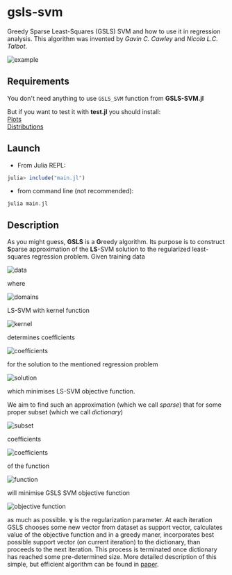 # gsls-svm
Greedy Sparse Least-Squares (GSLS) SVM and how to use it in regression analysis. This algorithm was invented by *Gavin C. Cawley* and *Nicola L.C. Talbot*.

![example](https://user-images.githubusercontent.com/47058532/115428144-c4cbdf00-a20a-11eb-93d4-5cbf84adf1c4.png)

## Requirements
You don't need anything to use `GSLS_SVM` function from **GSLS-SVM.jl** 

But if you want to test it with **test.jl** you should install:\
[Plots](http://docs.juliaplots.org/latest/)\
[Distributions](https://juliastats.org/Distributions.jl/stable/)

## Launch
- From Julia REPL:
```julia
julia> include("main.jl")
```
- from command line (not recommended):
```
julia main.jl
```

## Description
As you might guess, **GSLS** is a **G**reedy algorithm. Its purpose is to construct **S**parse approximation of the **LS**-SVM solution to the regularized least-squares regression problem. Given training data

![data](https://user-images.githubusercontent.com/47058532/115442841-2b58f900-a21b-11eb-975a-4e98db4d6374.gif)

where

![domains](https://user-images.githubusercontent.com/47058532/115442988-58a5a700-a21b-11eb-9a1e-ce5c774a434d.gif)

LS-SVM with kernel function 

![kernel](https://user-images.githubusercontent.com/47058532/115442470-b7b6ec00-a21a-11eb-84ac-9fad31850567.gif)

determines coefficients 

![coefficients](https://user-images.githubusercontent.com/47058532/115443884-83442f80-a21c-11eb-8e48-f53a42c9283c.gif)

for the solution to the mentioned regression problem

![solution](https://user-images.githubusercontent.com/47058532/115445143-23e71f00-a21e-11eb-972a-00c8142eb772.gif)

which minimises LS-SVM objective function. 

We aim to find such an approximation (which we call *sparse*) that for some proper subset (which we call *dictionary*)

![subset](https://user-images.githubusercontent.com/47058532/115445901-2138f980-a21f-11eb-90eb-b5cb41f3360b.gif)

coefficients

![coefficients](https://user-images.githubusercontent.com/47058532/115446537-061ab980-a220-11eb-90bb-cad5bd14eb6d.gif)

of the function

![function](https://user-images.githubusercontent.com/47058532/115446101-62c9a480-a21f-11eb-8099-70da04328ae6.gif)

will minimise GSLS SVM objective function

![objective function](https://user-images.githubusercontent.com/47058532/115446737-4ed27280-a220-11eb-9b4d-352943cd1196.gif)

as much as possible. **γ** is the regularization parameter. At each iteration GSLS chooses some new vector from dataset as support vector, calculates value of the objective function and in a greedy maner, incorporates best possible support vector (on current iteration) to the dictionary, than proceeds to the next iteration. This process is terminated once dictionary has reached some pre-determined size. More detailed description of this simple, but efficient algorithm can be found in [paper](https://www.researchgate.net/publication/221078993_A_Greedy_Training_Algorithm_for_Sparse_Least-Squares_Support_Vector_Machines).

